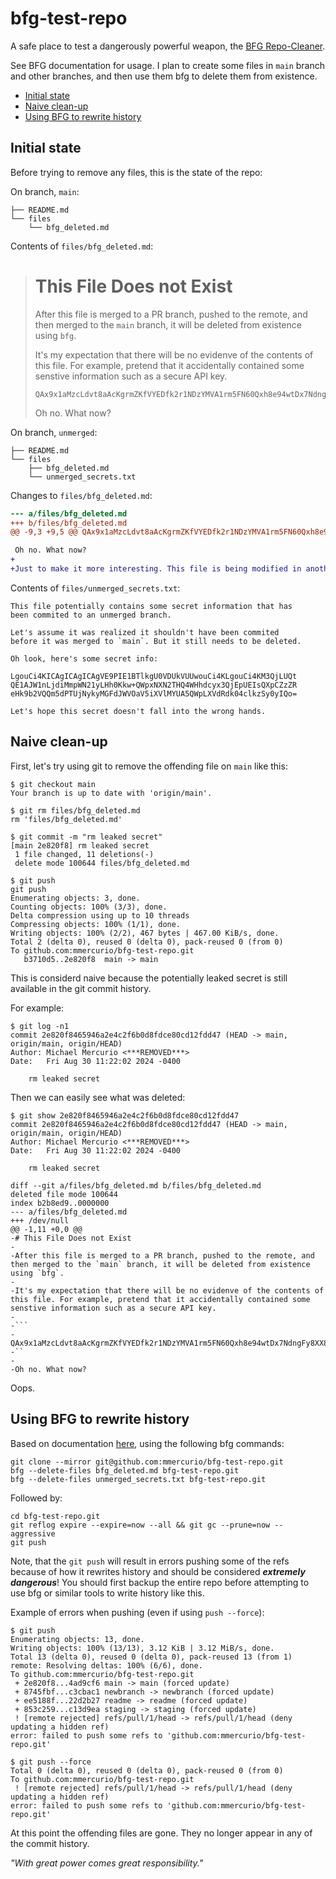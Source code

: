 # bfg-test-repo
A safe place to test a dangerously powerful weapon, the [BFG Repo-Cleaner](https://rtyley.github.io/bfg-repo-cleaner/).

See BFG documentation for usage. I plan to create some files in `main` branch and other branches, and then use them bfg to delete them from existence.

- [Initial state](#initial-state)
- [Naive clean-up](#naive-clean-up)
- [Using BFG to rewrite history](#using-bfg-to-rewrite-history)

## Initial state

Before trying to remove any files, this is the state of the repo:

On branch, `main`:

```
├── README.md
└── files
    └── bfg_deleted.md
```

Contents of `files/bfg_deleted.md`:

> # This File Does not Exist
>
> After this file is merged to a PR branch, pushed to the remote, and then merged to the `main`  branch, it will be deleted from existence using `bfg`.
>
> It's my expectation that there will be no evidenve of the contents of this file. For example, pretend that it accidentally contained some senstive information such as a secure API key.
>
>
> ```
> QAx9x1aMzcLdvt8aAcKgrmZKfVYEDfk2r1NDzYMVA1rm5FN60Qxh8e94wtDx7NdngFy8XX8PwhQmT69uxVG41MTByeVfRg73ivKD
> ```
>
> Oh no. What now?



On branch, `unmerged`:

```
├── README.md
└── files
    ├── bfg_deleted.md
    └── unmerged_secrets.txt
```

Changes to  `files/bfg_deleted.md`:

```diff
--- a/files/bfg_deleted.md
+++ b/files/bfg_deleted.md
@@ -9,3 +9,5 @@ QAx9x1aMzcLdvt8aAcKgrmZKfVYEDfk2r1NDzYMVA1rm5FN60Qxh8e94wtDx7NdngFy8XX8PwhQmT69u

 Oh no. What now?
+
+Just to make it more interesting. This file is being modified in another branch that is not merged, but pushed to the remote.
```

Contents of `files/unmerged_secrets.txt`:

```
This file potentially contains some secret information that has
been commited to an unmerged branch.

Let's assume it was realized it shouldn't have been commited
before it was merged to `main`. But it still needs to be deleted.

Oh look, here's some secret info:

LgouCi4KICAgICAgICAgVE9PIE1BTlkgU0VDUkVUUwouCi4KLgouCi4KM3QjLUQt
QE1AJW1nLjdiMmpWN21yLHh0Kkw+QWpxNXN2THQ4WHhdcyx3QjEpUEIsQXpCZzZR
eHk9b2VQQm5dPTUjNykyMGFdJWVOaV5iXVlMYUA5QWpLXVdRdk04clkzSy0yIQo=

Let's hope this secret doesn't fall into the wrong hands.
```

## Naive clean-up

First, let's try using git to remove the offending file on `main` like this:

```shell
$ git checkout main
Your branch is up to date with 'origin/main'.

$ git rm files/bfg_deleted.md
rm 'files/bfg_deleted.md'

$ git commit -m "rm leaked secret"
[main 2e820f8] rm leaked secret
 1 file changed, 11 deletions(-)
 delete mode 100644 files/bfg_deleted.md

$ git push
git push
Enumerating objects: 3, done.
Counting objects: 100% (3/3), done.
Delta compression using up to 10 threads
Compressing objects: 100% (1/1), done.
Writing objects: 100% (2/2), 467 bytes | 467.00 KiB/s, done.
Total 2 (delta 0), reused 0 (delta 0), pack-reused 0 (from 0)
To github.com:mmercurio/bfg-test-repo.git
   b3710d5..2e820f8  main -> main
```

This is considerd naive because the potentially leaked secret is still available in the git commit history.

For example:

```shell
$ git log -n1
commit 2e820f8465946a2e4c2f6b0d8fdce80cd12fdd47 (HEAD -> main, origin/main, origin/HEAD)
Author: Michael Mercurio <***REMOVED***>
Date:   Fri Aug 30 11:22:02 2024 -0400

    rm leaked secret
```

Then we can easily see what was deleted:

```shell
$ git show 2e820f8465946a2e4c2f6b0d8fdce80cd12fdd47
commit 2e820f8465946a2e4c2f6b0d8fdce80cd12fdd47 (HEAD -> main, origin/main, origin/HEAD)
Author: Michael Mercurio <***REMOVED***>
Date:   Fri Aug 30 11:22:02 2024 -0400

    rm leaked secret

diff --git a/files/bfg_deleted.md b/files/bfg_deleted.md
deleted file mode 100644
index b2b8ed9..0000000
--- a/files/bfg_deleted.md
+++ /dev/null
@@ -1,11 +0,0 @@
-# This File Does not Exist
-
-After this file is merged to a PR branch, pushed to the remote, and then merged to the `main` branch, it will be deleted from existence using `bfg`.
-
-It's my expectation that there will be no evidenve of the contents of this file. For example, pretend that it accidentally contained some senstive information such as a secure API key.
-
-```
-QAx9x1aMzcLdvt8aAcKgrmZKfVYEDfk2r1NDzYMVA1rm5FN60Qxh8e94wtDx7NdngFy8XX8PwhQmT69uxVG41MTByeVfRg73ivKD
-``
-
-Oh no. What now?
```

Oops.


## Using BFG to rewrite history

Based on documentation [here](https://rtyley.github.io/bfg-repo-cleaner/), using the following bfg commands:

```shell
git clone --mirror git@github.com:mmercurio/bfg-test-repo.git
bfg --delete-files bfg_deleted.md bfg-test-repo.git
bfg --delete-files unmerged_secrets.txt bfg-test-repo.git
```

Followed by:

```shell
cd bfg-test-repo.git
git reflog expire --expire=now --all && git gc --prune=now --aggressive
git push
```

Note, that the `git push` will result in errors pushing some of the refs because of how it rewrites history and should be considered ***extremely dangerous***! You should first backup the entire repo before attempting to use bfg or similar tools to write history like this.

Example of errors when pushing (even if using `push --force`):

```shell
$ git push
Enumerating objects: 13, done.
Writing objects: 100% (13/13), 3.12 KiB | 3.12 MiB/s, done.
Total 13 (delta 0), reused 0 (delta 0), pack-reused 13 (from 1)
remote: Resolving deltas: 100% (6/6), done.
To github.com:mmercurio/bfg-test-repo.git
 + 2e820f8...4ad9cf6 main -> main (forced update)
 + 8745fbf...c3cbac1 newbranch -> newbranch (forced update)
 + ee5188f...22d2b27 readme -> readme (forced update)
 + 853c259...c13d9ea staging -> staging (forced update)
 ! [remote rejected] refs/pull/1/head -> refs/pull/1/head (deny updating a hidden ref)
error: failed to push some refs to 'github.com:mmercurio/bfg-test-repo.git'

$ git push --force
Total 0 (delta 0), reused 0 (delta 0), pack-reused 0 (from 0)
To github.com:mmercurio/bfg-test-repo.git
 ! [remote rejected] refs/pull/1/head -> refs/pull/1/head (deny updating a hidden ref)
error: failed to push some refs to 'github.com:mmercurio/bfg-test-repo.git'
```

At this point the offending files are gone. They no longer appear in any of the commit history.

*"With great power comes great responsibility."*
